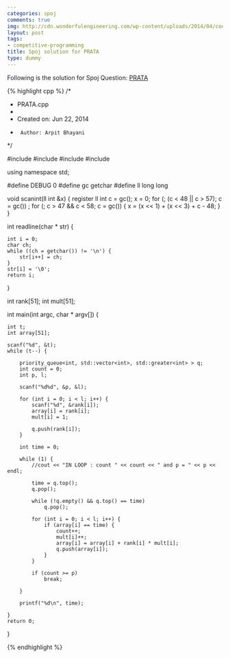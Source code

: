 ```yaml
---
categories: spoj
comments: true
img: http://cdn.wonderfulengineering.com/wp-content/uploads/2014/04/code-wallpaper-6.png
layout: post
tags:
- competitive-programming
title: Spoj solution for PRATA
type: dummy
---
```


Following is the solution for Spoj Question: [PRATA](http://www.spoj.com/problems/PRATA/)

{% highlight cpp %}
/*
 * PRATA.cpp
 *
 *  Created on: Jun 22, 2014
 *      Author: Arpit Bhayani
 */

#include <queue>
#include <cstdio>
#include <cstdlib>
#include <iostream>

using namespace std;

#define DEBUG 0
#define gc getchar
#define ll long long

void scanint(ll int &x) {
	register ll int c = gc();
	x = 0;
	for (; (c < 48 || c > 57); c = gc())
		;
	for (; c > 47 && c < 58; c = gc()) {
		x = (x << 1) + (x << 3) + c - 48;
	}
}

int readline(char * str) {

	int i = 0;
	char ch;
	while ((ch = getchar()) != '\n') {
		str[i++] = ch;
	}
	str[i] = '\0';
	return i;
}

int rank[51];
int mult[51];

int main(int argc, char * argv[]) {

	int t;
	int array[51];

	scanf("%d", &t);
	while (t--) {

		priority_queue<int, std::vector<int>, std::greater<int> > q;
		int count = 0;
		int p, l;

		scanf("%d%d", &p, &l);

		for (int i = 0; i < l; i++) {
			scanf("%d", &rank[i]);
			array[i] = rank[i];
			mult[i] = 1;

			q.push(rank[i]);
		}

		int time = 0;

		while (1) {
			//cout << "IN LOOP : count " << count << " and p = " << p << endl;

			time = q.top();
			q.pop();

			while (!q.empty() && q.top() == time)
				q.pop();

			for (int i = 0; i < l; i++) {
				if (array[i] == time) {
					count++;
					mult[i]++;
					array[i] = array[i] + rank[i] * mult[i];
					q.push(array[i]);
				}
			}

			if (count >= p)
				break;

		}

		printf("%d\n", time);

	}
	return 0;
}

{% endhighlight %}
